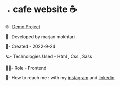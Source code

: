 - # cafe website ☕
  
🌐- [Demo Project](https://marjanmokhtari.github.io/cafe-website/)

🐞- Developed by marjan mokhtari 

📅- Created - 2022-9-24

🪐- Technologies Used - Html , Css , Sass

👩‍💻- Role - Frontend

📲- How to reach me : with my [instagram](https://www.instagram.com/marjanmokhtari.web) and [linkedin](https://www.linkedin.com/in/marjanmokhtari)
